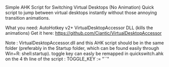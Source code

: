 Simple AHK Script for Switching Virtual Desktops (No Animation)
Quick script to jump between virtual desktops instantly without those annoying transition animations.

What you need:
AutoHotkey v2+
VirtualDesktopAccessor DLL (kills the animations)
Get it here: https://github.com/Ciantic/VirtualDesktopAccessor

Note : 
VirtualDesktopAccessor.dll and this AHK script should be in the same folder (preferably in the Startup folder, which can be found easily through Win+R: shell:startup).
toggle key can easly be remapped in quickswitch.ahk on the 4 th line of the script : TOGGLE_KEY := "``" 
